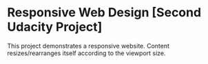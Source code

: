 # Responsive Web Design [Second Udacity Project]
This project demonstrates a responsive website. Content resizes/rearranges itself according to the viewport size.
